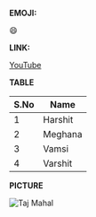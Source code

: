 **EMOJI:**

:smile:

**LINK:**

[YouTube](https://www.youtube.com/)

**TABLE**

S.No|Name
----|----
1|Harshit
2|Meghana
3|Vamsi
4|Varshit

**PICTURE**

![Taj Mahal](https://tripsonwheels.com/wp-content/uploads/2020/01/cover-5.jpg)

